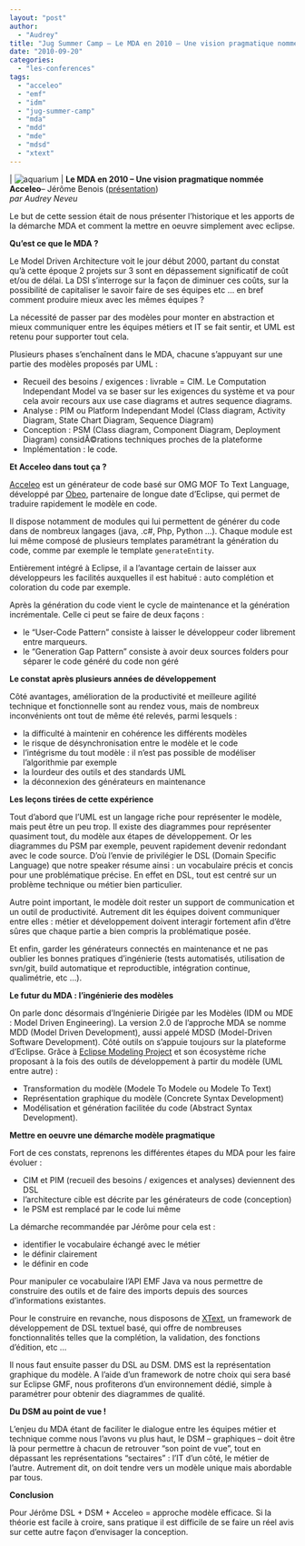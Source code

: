 ```yaml
---
layout: "post"
author: 
  - "Audrey"
title: "Jug Summer Camp – Le MDA en 2010 – Une vision pragmatique nommée Acceleo"
date: "2010-09-20"
categories: 
  - "les-conferences"
tags: 
  - "acceleo"
  - "emf"
  - "idm"
  - "jug-summer-camp"
  - "mda"
  - "mdd"
  - "mde"
  - "mdsd"
  - "xtext"
---
```


| ![](/assets/2010/09/2010-09-20-jug-summer-camp-le-mda-en-2010-une-vision-pragmatique-nommee-acceleo/4985958344_3f72758113_o.jpg "aquarium")   |
**Le MDA en 2010 – Une vision pragmatique nommée Acceleo**– Jérôme Benois ([présentation](http://sites.google.com/site/jugsummercamp/presentations))  
_par Audrey Neveu_

Le but de cette session était de nous présenter l’historique et les apports de la démarche MDA et comment la mettre en oeuvre simplement avec eclipse.

**Qu’est ce que le MDA ?**

Le Model Driven Architecture voit le jour début 2000, partant du constat qu’à cette époque 2 projets sur 3 sont en dépassement significatif de coût et/ou de délai. La DSI s’interroge sur la façon de diminuer ces coûts, sur la possibilité de capitaliser le savoir faire de ses équipes etc … en bref comment produire mieux avec les mêmes équipes ?

La nécessité de passer par des modèles pour monter en abstraction et mieux communiquer entre les équipes métiers et IT se fait sentir, et UML est retenu pour supporter tout cela.

Plusieurs phases s’enchaînent dans le MDA, chacune s’appuyant sur une partie des modèles proposés par UML :

- Recueil des besoins / exigences : livrable = CIM. Le Computation Independant Model va se baser sur les exigences du système et va pour cela avoir recours aux use case diagrams et autres sequence diagrams.
- Analyse : PIM ou Platform Independant Model (Class diagram, Activity Diagram, State Chart Diagram, Sequence Diagram)
- Conception : PSM (Class diagram, Component Diagram, Deployment Diagram) considÃ©rations techniques proches de la plateforme
- Implémentation : le code.

**Et Acceleo dans tout ça ?**

[Acceleo](http://www.obeo.fr/pages/acceleo/fr) est un générateur de code basé sur OMG MOF To Text Language, développé par [Obeo](http://www.obeo.fr/), partenaire de longue date d’Eclipse, qui permet de traduire rapidement le modèle en code.

Il dispose notamment de modules qui lui permettent de générer du code dans de nombreux langages (java, .c#, Php, Python …). Chaque module est lui même composé de plusieurs templates paramétrant la génération du code, comme par exemple le template `generateEntity`.

Entièrement intégré à Eclipse, il a l’avantage certain de laisser aux développeurs les facilités auxquelles il est habitué : auto complétion et coloration du code par exemple.

Après la génération du code vient le cycle de maintenance et la génération incrémentale. Celle ci peut se faire de deux façons :

- le “User-Code Pattern” consiste à laisser le développeur coder librement entre marqueurs.
- le “Generation Gap Pattern” consiste à avoir deux sources folders pour séparer le code généré du code non géré

**Le constat après plusieurs années de développement**

Côté avantages, amélioration de la productivité et meilleure agilité technique et fonctionnelle sont au rendez vous, mais de nombreux inconvénients ont tout de même été relevés, parmi lesquels :

- la difficulté à maintenir en cohérence les différents modèles
- le risque de désynchronisation entre le modèle et le code
- l’intégrisme du tout modèle : il n’est pas possible de modéliser l’algorithmie par exemple
- la lourdeur des outils et des standards UML
- la déconnexion des générateurs en maintenance

**Les leçons tirées de cette expérience**

Tout d’abord que l’UML est un langage riche pour représenter le modèle, mais peut être un peu trop. Il existe des diagrammes pour représenter quasiment tout, du modèle aux étapes de développement. Or les diagrammes du PSM par exemple, peuvent rapidement devenir redondant avec le code source. D’où l’envie de privilégier le DSL (Domain Specific Language) que notre speaker résume ainsi : un vocabulaire précis et concis pour une problématique précise. En effet en DSL, tout est centré sur un problème technique ou métier bien particulier.

Autre point important, le modèle doit rester un support de communication et un outil de productivité. Autrement dit les équipes doivent communiquer entre elles : métier et développement doivent interagir fortement afin d’être sûres que chaque partie a bien compris la problématique posée.

Et enfin, garder les générateurs connectés en maintenance et ne pas oublier les bonnes pratiques d’ingénierie (tests automatisés, utilisation de svn/git, build automatique et reproductible, intégration continue, qualimétrie, etc …).

**Le futur du MDA : l’ingénierie des modèles**

On parle donc désormais d’Ingénierie Dirigée par les Modèles (IDM ou MDE : Model Driven Engineering). La version 2.0 de l’approche MDA se nomme MDD (Model Driven Development), aussi appelé MDSD (Model-Driven Software Development). Côté outils on s’appuie toujours sur la plateforme d’Eclipse. Grâce à [Eclipse Modeling Project](http://www.eclipse.org/modeling/) et son écosystème riche proposant à la fois des outils de développement à partir du modèle (UML entre autre) :

- Transformation du modèle (Modele To Modele ou Modele To Text)
- Représentation graphique du modèle (Concrete Syntax Development)
- Modélisation et génération facilitée du code (Abstract Syntax Development).

**Mettre en oeuvre une démarche modèle pragmatique**

Fort de ces constats, reprenons les différentes étapes du MDA pour les faire évoluer :

- CIM et PIM (recueil des besoins / exigences et analyses) deviennent des DSL
- l’architecture cible est décrite par les générateurs de code (conception)
- le PSM est remplacé par le code lui même

La démarche recommandée par Jérôme pour cela est :

- identifier le vocabulaire échangé avec le métier
- le définir clairement
- le définir en code

Pour manipuler ce vocabulaire l’API EMF Java va nous permettre de construire des outils et de faire des imports depuis des sources d’informations existantes.

Pour le construire en revanche, nous disposons de [XText](http://www.eclipse.org/Xtext/), un framework de développement de DSL textuel basé, qui offre de nombreuses fonctionnalités telles que la complétion, la validation, des fonctions d’édition, etc …

Il nous faut ensuite passer du DSL au DSM. DMS est la représentation graphique du modèle. A l’aide d’un framework de notre choix qui sera basé sur Eclipse GMF, nous profiterons d’un environnement dédié, simple à paramétrer pour obtenir des diagrammes de qualité.

**Du DSM au point de vue !**

L’enjeu du MDA étant de faciliter le dialogue entre les équipes métier et technique comme nous l’avons vu plus haut, le DSM – graphiques – doit être là pour permettre à chacun de retrouver “son point de vue”, tout en dépassant les représentations “sectaires” : l’IT d’un côté, le métier de l’autre. Autrement dit, on doit tendre vers un modèle unique mais abordable par tous.

**Conclusion**

Pour Jérôme DSL + DSM + Acceleo = approche modèle efficace. Si la théorie est facile à croire, sans pratique il est difficile de se faire un réel avis sur cette autre façon d’envisager la conception.
